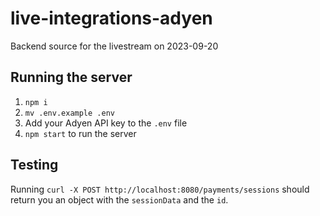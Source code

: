# live-integrations-adyen

Backend source for the livestream on 2023-09-20

## Running the server
1. `npm i`
2. `mv .env.example .env`
3. Add your Adyen API key to the `.env` file
4. `npm start` to run the server

## Testing
Running `curl -X POST http://localhost:8080/payments/sessions` should return you an object with the `sessionData` and the `id`.